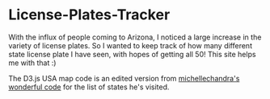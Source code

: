 # License-Plates-Tracker
With the influx of people coming to Arizona, I noticed a large increase in the variety of license plates. So I wanted to keep track of how many different state license plate I have seen, with hopes of getting all 50! This site helps me with that :)

The D3.js USA map code is an edited version from  [michellechandra's wonderful code](https://gist.github.com/michellechandra/0b2ce4923dc9b5809922#file-cities-lived-csv) for the list of states he's visited.
